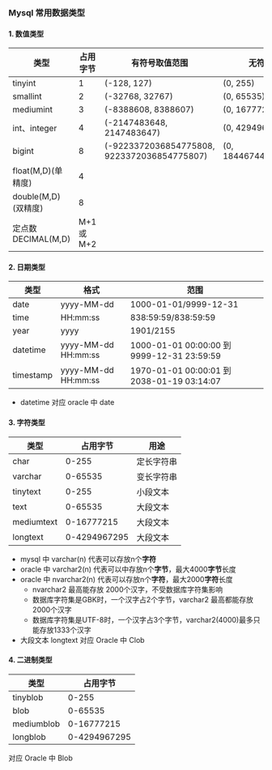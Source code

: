 ### Mysql 常用数据类型
#### 1. 数值类型

| 类型    | 占用字节    | 有符号取值范围     | 无符号取值范围    |
| ------ | ----------| --------- |------- |
|   tinyint    |     1       |    (-128, 127)       |  (0, 255)      |
|   smallint    |     2       |  (-32768, 32767)  |  (0, 65535)      |
|   mediumint  |     3       |   (-8388608, 8388607)     |   (0, 16777215)  |
|   int、integer  |  4     |  (-2147483648, 2147483647)    |  (0, 4294967295)    |
|   bigint  |       8     |    (-9223372036854775808, 9223372036854775807)    |  (0, 18446744073709551615)  |
|   float(M,D)(单精度)    |       4     |       |     |
|   double(M,D)(双精度)  |       8     |        |     |
|   定点数 DECIMAL(M,D)  |   M+1或M+2     |        |     |


#### 2. 日期类型

| 类型    | 格式    | 范围     |
| ------ | ----------| --------- |
|  date     |   yyyy-MM-dd   |  1000-01-01/9999-12-31 |  
|  time    |   HH:mm:ss  |   838:59:59/838:59:59 |        
|  year    |   yyyy     |   1901/2155   |        
|  datetime    |  yyyy-MM-dd HH:mm:ss      | 1000-01-01 00:00:00 到 9999-12-31 23:59:59    |        
|  timestamp    |  yyyy-MM-dd HH:mm:ss  | 1970-01-01 00:00:01 到 2038-01-19 03:14:07 |        

* datetime 对应 oracle 中 date

#### 3. 字符类型

| 类型    | 占用字节    | 用途     | 
| ------ | ----------| --------- |
|  char   |  0-255       |  定长字符串      |   
|  varchar   |  0-65535       |  变长字符串      |   
|  tinytext   |  0-255       |  小段文本      |   
|  text   |  0-65535       |  大段文本      |   
|  mediumtext   |  0-16777215       |  大段文本      |   
|  longtext   |  0-4294967295       |  大段文本      |   


* mysql 中 varchar(n) 代表可以存放n个**字符**
* oracle 中 varchar2(n) 代表可以中存放n个**字节**，最大4000**字节**长度
* oracle 中 nvarchar2(n) 代表可以存放n个**字符**，最大2000**字符**长度
    * nvarchar2 最高能存放 2000个汉字，不受数据库字符集影响
    * 数据库字符集是GBK时，一个汉字占2个字节，varchar2 最高都能存放 2000个汉字
    * 数据库字符集是UTF-8时，一个汉字占3个字节，varchar2(4000)最多只能存放1333个汉字
* 大段文本 longtext 对应 Oracle 中 Clob

#### 4. 二进制类型

| 类型    | 占用字节    | 
| ------ | ----------| 
|  tinyblob  |  0-255          |    
|  blob  |  0-65535          |    
|  mediumblob  |  0-16777215          |    
|  longblob  |  0-4294967295          |    

对应 Oracle 中 Blob

